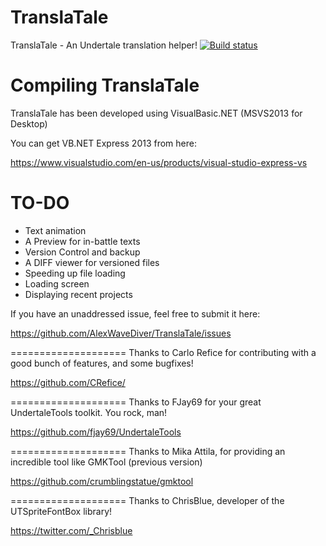 # TranslaTale
TranslaTale - An Undertale translation helper! 
[![Build status](https://ci.appveyor.com/api/projects/status/o0yr5w98pnw4ws6b?svg=true)](https://ci.appveyor.com/project/Droobledores/translatale)

Compiling TranslaTale
====================
TranslaTale has been developed using VisualBasic.NET (MSVS2013 for Desktop)

You can get VB.NET Express 2013 from here:

https://www.visualstudio.com/en-us/products/visual-studio-express-vs


TO-DO
====================
* Text animation
* A Preview for in-battle texts
* Version Control and backup
* A DIFF viewer for versioned files
* Speeding up file loading
* Loading screen
* Displaying recent projects


If you have an unaddressed issue, feel free to submit it here:

https://github.com/AlexWaveDiver/TranslaTale/issues


====================
Thanks to Carlo Refice for contributing with a good bunch of features, and some bugfixes!

https://github.com/CRefice/

====================
Thanks to FJay69 for your great UndertaleTools toolkit. You rock, man!

https://github.com/fjay69/UndertaleTools

====================
Thanks to Mika Attila, for providing an incredible tool like GMKTool (previous version)

https://github.com/crumblingstatue/gmktool

====================
Thanks to ChrisBlue, developer of the UTSpriteFontBox library!

https://twitter.com/_Chrisblue
